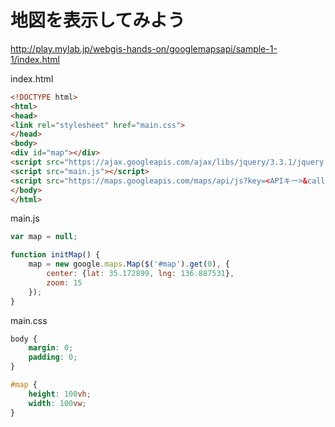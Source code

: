 # 地図を表示してみよう

http://play.mylab.jp/webgis-hands-on/googlemapsapi/sample-1-1/index.html

index.html

```HTML
<!DOCTYPE html>
<html>
<head>
<link rel="stylesheet" href="main.css">
</head>
<body>
<div id="map"></div>
<script src="https://ajax.googleapis.com/ajax/libs/jquery/3.3.1/jquery.min.js"></script>
<script src="main.js"></script>
<script src="https://maps.googleapis.com/maps/api/js?key=<APIキー>&callback=initMap" async defer></script>
</body>
</html>
```

main.js

```javascript
var map = null;

function initMap() {
    map = new google.maps.Map($('#map').get(0), {
        center: {lat: 35.172899, lng: 136.887531},
        zoom: 15
    });
}
```

main.css

```css
body {
    margin: 0;
    padding: 0;
}

#map {
    height: 100vh;
    width: 100vw;
}
```
